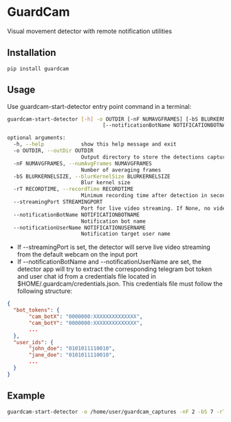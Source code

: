 # GuardCam
Visual movement detector with remote notification utilities

## Installation

    pip install guardcam

## Usage

Use guardcam-start-detector entry point command in a terminal:

```bash
guardcam-start-detector [-h] -o OUTDIR [-nF NUMAVGFRAMES] [-bS BLURKERNELSIZE] [-rT RECORDTIME] [--streamingPort STREAMINGPORT]
                               [--notificationBotName NOTIFICATIONBOTNAME] [--notificationUserName NOTIFICATIONUSERNAME]

optional arguments:
  -h, --help            show this help message and exit
  -o OUTDIR, --outDir OUTDIR
                        Output directory to store the detections captures
  -nF NUMAVGFRAMES, --numAvgFrames NUMAVGFRAMES
                        Number of averaging frames
  -bS BLURKERNELSIZE, --blurKernelSize BLURKERNELSIZE
                        Blur kernel size
  -rT RECORDTIME, --recordTime RECORDTIME
                        Minimum recording time after detection in seconds
  --streamingPort STREAMINGPORT
                        Port for live video streaming. If None, no video streaming is served
  --notificationBotName NOTIFICATIONBOTNAME
                        Notification bot name
  --notificationUserName NOTIFICATIONUSERNAME
                        Notification target user name
```

- If --streamingPort is set, the detector will serve live video streaming from the default webcam on the input port
- If --notificationBotName and --notificationUserName are set, the detector app will try to extract the corresponding 
telegram bot token and user chat id from a credentials file located in $HOME/.guardcam/credentials.json. This credentials file 
must follow the following structure:
```json
{
  "bot_tokens": {
       "cam_botX": "0000000:XXXXXXXXXXXXXX",
       "cam_botY": "0000000:XXXXXXXXXXXXXX",
       ...
  },
  "user_ids": {
       "john_doe": "0101011110010",
       "jane_doe": "0101011110010",
       ...
  }
}
```

## Example

```bash
guardcam-start-detector -o /home/user/guardcam_captures -nF 2 -bS 7 -rT 5 --streamingPort 8192 --notificationBotName cam_botX --notificationUserName john_doe
```
